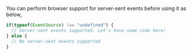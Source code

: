 
 You can perform browser support for server-sent events before using it as below,

 ```javascript
 if(typeof(EventSource) !== "undefined") {
   // Server-sent events supported. Let's have some code here!
 } else {
   // No server-sent events supported
 }
 ```

